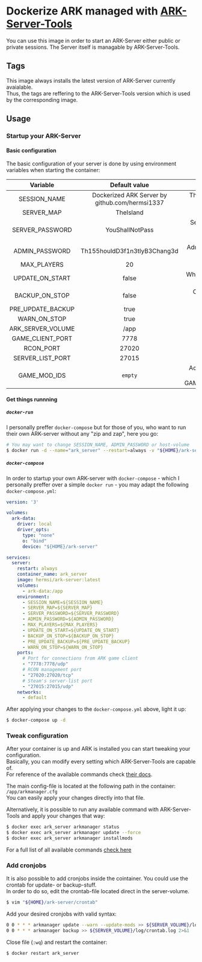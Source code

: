 # Dockerize ARK managed with [ARK-Server-Tools](https://github.com/FezVrasta/ark-server-tools)
You can use this image in order to start an ARK-Server either public or private sessions.
The Server itself is managable by ARK-Server-Tools.

## Tags
This image always installs the latest version of ARK-Server currently avaialable.   
Thus, the tags are reffering to the ARK-Server-Tools version which is used by the corresponding image.

## Usage
### Startup your ARK-Server
#### Basic configuration
The basic configuration of your server is done by using environment variables when starting the container:

| Variable | Default value | Explanation |
|:-----------------:|:----------------------------------------------:|:------------------------------------------------------------------------------------------------------------------------------------:|
| SESSION_NAME | Dockerized ARK Server by github.com/hermsi1337 | The name of your ARK-session which is visible in game when searching for servers |
| SERVER_MAP | TheIsland | Desired map you want to play |
| SERVER_PASSWORD | YouShallNotPass | Server password which is required to join your session. (overwrite with empty string if you want to disable password authentication) |
| ADMIN_PASSWORD | Th155houldD3f1n3tlyB3Chang3d | Admin-password in order to access the admin console of ARK |
| MAX_PLAYERS | 20 | Maximum number of players to join your session |
| UPDATE_ON_START | false | Whether you want to update the ARK-server upon startup or not |
| BACKUP_ON_STOP | false | Create a backup before gracefully stopping the ARK-server |
| PRE_UPDATE_BACKUP | true | Create a backup before updating ARK-server |
| WARN_ON_STOP | true | Broadcast a warning upon graceful shutdown |
| ARK_SERVER_VOLUME | /app | Path where the server-files are stored |
| GAME_CLIENT_PORT | 7778 | Exposed game-client port |
| RCON_PORT | 27020 | Exposed RCON port |
| SERVER_LIST_PORT | 27015 | Exposed server-list port |
| GAME_MOD_IDS | `empty` |  Additional game-mods you want to install, seperated by comma. (e.g. GAME_MOD_IDS="487516323,487516324,487516325") |

#### Get things runnning
##### `docker-run`
I personally preffer `docker-compose` but for those of you, who want to run their own ARK-server without any "zip and zap", here you go:
```bash
# You may want to change SESSION_NAME, ADMIN_PASSWORD or host-volume
$ docker run -d --name="ark_server" --restart=always -v "${HOME}/ark-server:/app" -e SESSION_NAME="Awesome ARK is awesome" -e ADMIN_PASSWORD="FooB4r"
```

##### `docker-compose`
In order to startup your own ARK-server with `docker-compose` - which I personally preffer over a simple `docker run` - you may adapt the following `docker-compose.yml`:
```yml
version: '3'

volumes:
  ark-data:
    driver: local
    driver_opts:
      type: "none"
      o: "bind"
      device: "${HOME}/ark-server"

services:
  server:
    restart: always
    container_name: ark_server
    image: hermsi/ark-server:latest
    volumes:
      - ark-data:/app
    environment:
      - SESSION_NAME=${SESSION_NAME}
      - SERVER_MAP=${SERVER_MAP}
      - SERVER_PASSWORD=${SERVER_PASSWORD}
      - ADMIN_PASSWORD=${ADMIN_PASSWORD}
      - MAX_PLAYERS=${MAX_PLAYERS}
      - UPDATE_ON_START=${UPDATE_ON_START}
      - BACKUP_ON_STOP=${BACKUP_ON_STOP}
      - PRE_UPDATE_BACKUP=${PRE_UPDATE_BACKUP}
      - WARN_ON_STOP=${WARN_ON_STOP}
    ports:
      # Port for connections from ARK game client
      - "7778:7778/udp"
      # RCON management port
      - "27020:27020/tcp"
      # Steam's server-list port
      - "27015:27015/udp"
    networks:
      - default
```

After applying your changes to the `docker-compose.yml` above, light it up:
```bash
$ docker-compose up -d
```

### Tweak configuration
After your container is up and ARK is installed you can start tweaking your configuration.   
Basically, you can modify every setting which ARK-Server-Tools are capable of.   
For reference of the available commands check [their docs](https://github.com/FezVrasta/ark-server-tools#configuration).   

The main config-file is located at the following path in the container: `/app/arkmanager.cfg`   
You can easily apply your changes directly into that file.

Alternatively, it is possible to run any available command with ARK-Server-Tools and apply your changes that way:
```bash
$ docker exec ark_server arkmanager status
$ docker exec ark_server arkmanager update --force
$ docker exec ark_server arkmanager installmods
```
For a full list of all available commands [check here](https://github.com/FezVrasta/ark-server-tools#commands-acting-on-instances)

### Add cronjobs
It is also possible to add cronjobs inside the cointainer. You could use the crontab for update- or backup-stuff.   
In order to do so, edit the crontab-file located direct in the server-volume.
```bash
$ vim "${HOME}/ark-server/crontab"
```

Add your desired cronjobs with valid syntax:
```bash
0 0 * * * arkmanager update --warn --update-mods >> ${SERVER_VOLUME}/log/crontab.log 2>&1
0 0 * * * arkmanager backup >> ${SERVER_VOLUME}/log/crontab.log 2>&1
````

Close file (`:wq`) and restart the container:
```bash
$ docker restart ark_server
```
